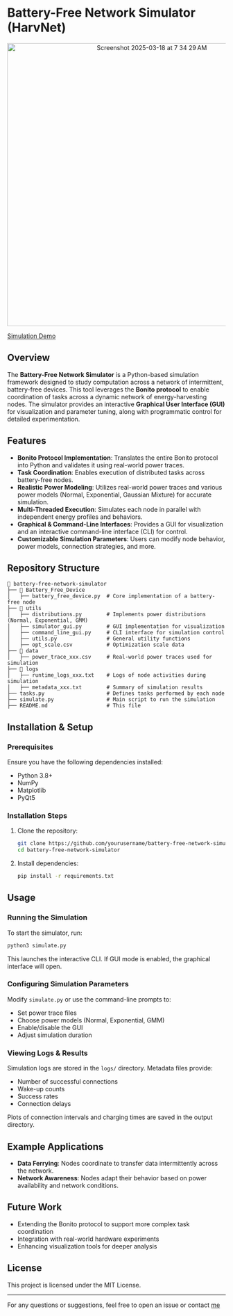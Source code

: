 # Battery-Free Network Simulator (HarvNet)

<p align="center">
<img width="651" alt="Screenshot 2025-03-18 at 7 34 29 AM" src="https://github.com/user-attachments/assets/8c6010e9-fdb9-4811-a812-1d67670f11df" />
</p>

[Simulation Demo](https://drive.google.com/file/d/1xVURLDKaRJLqKNzl3a4dBWNy6q_pbP3I/view?usp=sharing)

## Overview

The **Battery-Free Network Simulator** is a Python-based simulation framework designed to study computation across a network of intermittent, battery-free devices. This tool leverages the **Bonito protocol** to enable coordination of tasks across a dynamic network of energy-harvesting nodes. The simulator provides an interactive **Graphical User Interface (GUI)** for visualization and parameter tuning, along with programmatic control for detailed experimentation.

## Features

- **Bonito Protocol Implementation**: Translates the entire Bonito protocol into Python and validates it using real-world power traces.
- **Task Coordination**: Enables execution of distributed tasks across battery-free nodes.
- **Realistic Power Modeling**: Utilizes real-world power traces and various power models (Normal, Exponential, Gaussian Mixture) for accurate simulation.
- **Multi-Threaded Execution**: Simulates each node in parallel with independent energy profiles and behaviors.
- **Graphical & Command-Line Interfaces**: Provides a GUI for visualization and an interactive command-line interface (CLI) for control.
- **Customizable Simulation Parameters**: Users can modify node behavior, power models, connection strategies, and more.

## Repository Structure

```
📂 battery-free-network-simulator
├── 📂 Battery_Free_Device
│   ├── battery_free_device.py  # Core implementation of a battery-free node
├── 📂 utils
│   ├── distributions.py        # Implements power distributions (Normal, Exponential, GMM)
│   ├── simulator_gui.py        # GUI implementation for visualization
│   ├── command_line_gui.py     # CLI interface for simulation control
│   ├── utils.py                # General utility functions
│   ├── opt_scale.csv           # Optimization scale data
├── 📂 data
│   ├── power_trace_xxx.csv     # Real-world power traces used for simulation
├── 📂 logs
│   ├── runtime_logs_xxx.txt    # Logs of node activities during simulation
│   ├── metadata_xxx.txt        # Summary of simulation results
├── tasks.py                    # Defines tasks performed by each node
├── simulate.py                 # Main script to run the simulation
├── README.md                   # This file
```

## Installation & Setup

### Prerequisites

Ensure you have the following dependencies installed:

- Python 3.8+
- NumPy
- Matplotlib
- PyQt5

### Installation Steps

1. Clone the repository:
   ```bash
   git clone https://github.com/yourusername/battery-free-network-simulator.git
   cd battery-free-network-simulator
   ```
2. Install dependencies:
   ```bash
   pip install -r requirements.txt
   ```

## Usage

### Running the Simulation

To start the simulator, run:

```bash
python3 simulate.py
```

This launches the interactive CLI. If GUI mode is enabled, the graphical interface will open.

### Configuring Simulation Parameters

Modify `simulate.py` or use the command-line prompts to:

- Set power trace files
- Choose power models (Normal, Exponential, GMM)
- Enable/disable the GUI
- Adjust simulation duration

### Viewing Logs & Results

Simulation logs are stored in the `logs/` directory. Metadata files provide:

- Number of successful connections
- Wake-up counts
- Success rates
- Connection delays

Plots of connection intervals and charging times are saved in the output directory.

## Example Applications

- **Data Ferrying**: Nodes coordinate to transfer data intermittently across the network.
- **Network Awareness**: Nodes adapt their behavior based on power availability and network conditions.

## Future Work

- Extending the Bonito protocol to support more complex task coordination
- Integration with real-world hardware experiments
- Enhancing visualization tools for deeper analysis

## License

This project is licensed under the MIT License.

---

For any questions or suggestions, feel free to open an issue or contact [me](k.hrishi2010@gmail.com)

